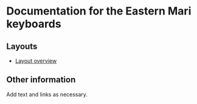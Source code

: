 # Documentation for the Eastern Mari keyboards


## Layouts

-   [Layout overview](layout.html)

## Other information

Add text and links as necessary.
